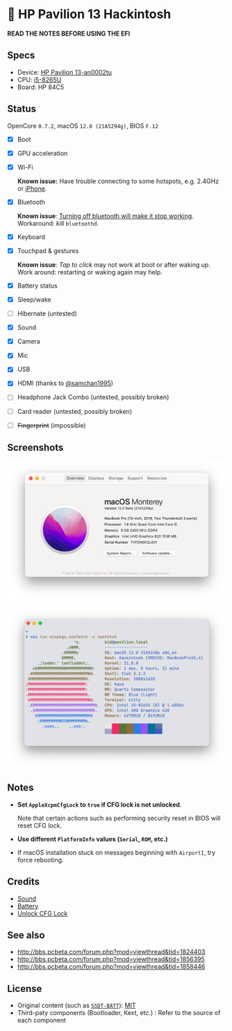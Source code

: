 # 🍎 HP Pavilion 13 Hackintosh

**READ THE NOTES BEFORE USING THE EFI**

## Specs

- Device: [HP Pavilion 13-an0002tu](https://support.hp.com/us-en/document/c06145752)
- CPU: [i5-8265U](https://ark.intel.com/content/www/us/en/ark/products/149088/intel-core-i5-8265u-processor-6m-cache-up-to-3-90-ghz.html)
- Board: HP 84C5

## Status

OpenCore `0.7.2`, macOS `12.0 (21A5294g)`, BIOS `F.12`

- [x] Boot
- [x] GPU acceleration
- [x] Wi-Fi

  **Known issue:** Have trouble connecting to some hotspots, e.g. 2.4GHz or [iPhone](https://github.com/OpenIntelWireless/itlwm/issues/310).

- [x] Bluetooth

  **Known issue**: [Turning off bluetooth will make it stop working](https://github.com/acidanthera/BrcmPatchRAM/pull/12). Workaround: kill `bluetoothd`.

- [x] Keyboard
- [x] Touchpad & gestures

  **Known issue**: _Tap to click_ may not work at boot or after waking up. Work around: restarting or waking again may help.

- [x] Battery status
- [x] Sleep/wake
- [ ] Hibernate (untested)
- [x] Sound
- [x] Camera
- [x] Mic
- [x] USB
- [x] HDMI (thanks to [@samchan1995](https://github.com/samchan1995))
- [ ] Headphone Jack Combo (untested, possibly broken)
- [ ] Card reader (untested, possibly broken)
- [ ] ~~Fingerprint~~ (impossible)

## Screenshots

![Screenshot of about](Screenshots/about.png)

![Screenshot of neofetch](Screenshots/neofetch.png)

## Notes

- **Set `AppleXcpmCfgLock` to `true` if CFG lock is not unlocked**.

  Note that certain actions such as performing security reset in BIOS will reset CFG lock.

- **Use different `PlatformInfo` values (`Serial`, `ROM`, etc.)**
- If macOS installation stuck on messages beginning with `AirportI`, try force rebooting.

## Credits

- [Sound](https://github.com/insanelydeepak/cloverHDA-for-Mac-OS-Sierra-10.12/issues/27#issuecomment-318953631)
- [Battery](https://github.com/the-eric-kwok/HP-Pavillion-bc015tx-Hackintosh/blob/682a675d778ad03faae3984913871c7b3648410b/SSDT/SSDT-BatteryFix-bc015tx.dsl)
- [Unlock CFG Lock](https://zhuanlan.zhihu.com/p/121655468)

## See also

- http://bbs.pcbeta.com/forum.php?mod=viewthread&tid=1824403
- http://bbs.pcbeta.com/forum.php?mod=viewthread&tid=1856395
- http://bbs.pcbeta.com/forum.php?mod=viewthread&tid=1858446

## License

- Original content (such as [`SSDT-BATT`](Source/SSDT-BATT.dsl)): [MIT](https://opensource.org/licenses/MIT)
- Third-paty components (Bootloader, Kext, etc.) : Refer to the source of each component
